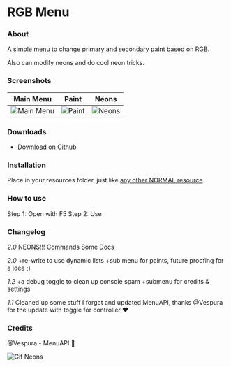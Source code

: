 # RGB Menu

### **About**

A simple menu to change primary and secondary paint based on RGB.

Also can modify neons and do cool neon tricks.

### **Screenshots**

|Main Menu|Paint|Neons|
|:-:|:-:|:-:|
|![Main Menu](https://user-images.githubusercontent.com/23016491/53139154-bb755800-3556-11e9-9585-1ec1b7abb19f.png)|![Paint](https://user-images.githubusercontent.com/23016491/53139138-ab5d7880-3556-11e9-9dbe-19225515edbc.png)|![Neons](https://user-images.githubusercontent.com/23016491/53139115-9aad0280-3556-11e9-890a-6c84bb421c7b.png)|

### **Downloads**

* [Download on Github](https://github.com/Alsekwolf/RGBMenu/releases)

### **Installation**
Place in your resources folder, just like [any other NORMAL resource](https://forum.fivem.net/t/how-to-install-a-fivem-resource-script/81013).

### **How to use**
Step 1: Open with F5
Step 2: Use

### **Changelog**
_2.0_
NEONS!!!
Commands
Some Docs

_2.0_
+re-write to use dynamic lists
+sub menu for paints, future proofing for a idea ;)

_1.2_
+a debug toggle to clean up console spam
+submenu for credits & settings

_1.1_ Cleaned up some stuff I forgot and updated MenuAPI, thanks @Vespura for the update with toggle for controller :heart: 


### **Credits**
@Vespura - MenuAPI :blue_heart:

![Gif Neons](https://user-images.githubusercontent.com/23016491/53139172-caf4a100-3556-11e9-8946-8c745c073759.gif)
